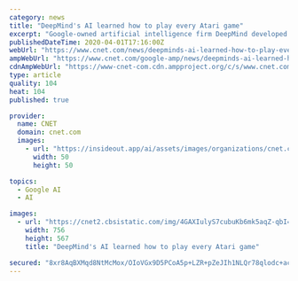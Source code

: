 ```yaml
---
category: news
title: "DeepMind's AI learned how to play every Atari game"
excerpt: "Google-owned artificial intelligence firm DeepMind developed an AI system that can play all 57 video games and beat human averages, according to a research paper published this week. The AI, called Agent57,"
publishedDateTime: 2020-04-01T17:16:00Z
webUrl: "https://www.cnet.com/news/deepminds-ai-learned-how-to-play-every-atari-game/"
ampWebUrl: "https://www.cnet.com/google-amp/news/deepminds-ai-learned-how-to-play-every-atari-game/"
cdnAmpWebUrl: "https://www-cnet-com.cdn.ampproject.org/c/s/www.cnet.com/google-amp/news/deepminds-ai-learned-how-to-play-every-atari-game/"
type: article
quality: 104
heat: 104
published: true

provider:
  name: CNET
  domain: cnet.com
  images:
    - url: "https://insideout.app/ai/assets/images/organizations/cnet.com-50x50.jpg"
      width: 50
      height: 50

topics:
  - Google AI
  - AI

images:
  - url: "https://cnet2.cbsistatic.com/img/4GAXIulyS7cubuKb6mk5aqZ-qbI=/756x567/2017/07/27/3de74c24-095d-4c7e-9d5d-fb69ee27aaff/atari-flashback-8-gold-82.jpg"
    width: 756
    height: 567
    title: "DeepMind's AI learned how to play every Atari game"

secured: "8xr8AqBXMqd8NtMcMox/OIoVGx9D5PCoA5p+LZR+pZeJIh1NLQr78qlodc+acn6JxxoCcmFaYw9k68/6ajuGziAadLm3qh/X9RwnX62id/Lvikpy3dmk3/+itVwFnRLqw/4Ki6WqL2UgNqazzJtuzhzt2M5bVWuQnsokl0A4KCITSM5tUWURZqURbDtWE/uCW5ves5XIeIPeHI0nO+eke6ubLEMIn8GvmBKMflvW61AVvfwKNRE/yltj2aq/akaWpYvYCX88vftTn6dNvc/vDftNRjkrbhNIw9yeSIV6vSOs26iNBDiEcmCExIEN8XHGw8BM4vzLNxZTA/d+QnNSmzKOdcp+0+0Uoa/wEL/JeDDTWlnlWEOgQBibB2r5aBsUavLRR3cC3EDqdjNwaaWTCRZfYHaK++3fHblb5Xi9m6f9AT1kVFsznEQHyDF6vddLulLI0enG5xD2gJVeC6Mr2kTZ70qM8lMRmTW/pOSyRS4=;eU+YDc0nwWSUcIRU1H8UCQ=="
---
```


